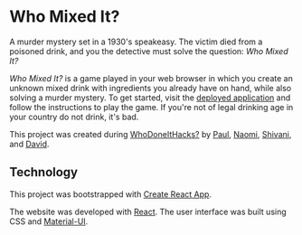 # Who Mixed It?
A murder mystery set in a 1930's speakeasy. The victim died from a poisoned drink, and you the detective must solve the question: _Who Mixed It?_

_Who Mixed It?_ is a game played in your web browser in which you create an unknown mixed drink with ingredients you already have on hand, while also solving a murder mystery. To get started, visit the [deployed application](https://pcen.github.io/who-made-it/#/) and follow the instructions to play the game. If you're not of legal drinking age in your country do not drink, it's bad.

This project was created during [WhoDoneItHacks?](https://whodoneithacks.devpost.com/) by [Paul](https://github.com/pcen), [Naomi](https://github.com/nvpaul), [Shivani](https://github.com/schidell), and [David](https://github.com/DSchriemer).

## Technology

This project was bootstrapped with [Create React App](https://github.com/facebook/create-react-app).

The website was developed with [React](https://reactjs.org/). The user interface was built using CSS and [Material-UI](https://material-ui.com/).
